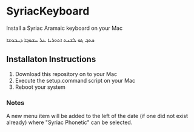 # SyriacKeyboard
Install a Syriac Aramaic keyboard on your Mac

ܟܬܒ݂ ܓܘ ܠܫܢܬ ܐܬܘܪܝܐ ܥܠ ܚܫܘܒ݂ܐ ܕܚܒܘܫܐ

## Installaton Instructions
1. Download this repository on to your Mac
2. Execute the setup.command script on your Mac
3. Reboot your system

### Notes
A new menu item will be added to the left of the date (if one did not exist already) where "Syriac Phonetic" can be selected.
